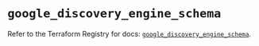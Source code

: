 # `google_discovery_engine_schema`

Refer to the Terraform Registry for docs: [`google_discovery_engine_schema`](https://registry.terraform.io/providers/hashicorp/google/6.21.0/docs/resources/discovery_engine_schema).
